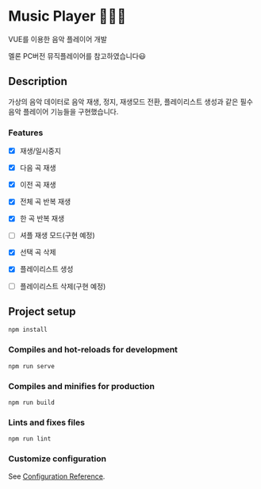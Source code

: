 #  Music Player :musical_note::musical_note::musical_note:
VUE를 이용한 음악 플레이어 개발  
  
멜론 PC버전 뮤직플레이어를 참고하였습니다:smiley:

## Description
가상의 음악 데이터로 음악 재생, 정지, 재생모드 전환, 플레이리스트 생성과 같은 필수 음악 플레이어 기능들을 구현했습니다. 


### Features
- [X] 재생/일시중지
- [X] 다음 곡 재생
- [X] 이전 곡 재생
- [X] 전체 곡 반복 재생
- [X] 한 곡 반복 재생
- [ ] 셔플 재생 모드(구현 예정)
- [X] 선택 곡 삭제
- [X] 플레이리스트 생성
- [ ] 플레이리스트 삭제(구현 예정)


## Project setup
```
npm install
```

### Compiles and hot-reloads for development
```
npm run serve
```

### Compiles and minifies for production
```
npm run build
```

### Lints and fixes files
```
npm run lint
```

### Customize configuration
See [Configuration Reference](https://cli.vuejs.org/config/).
